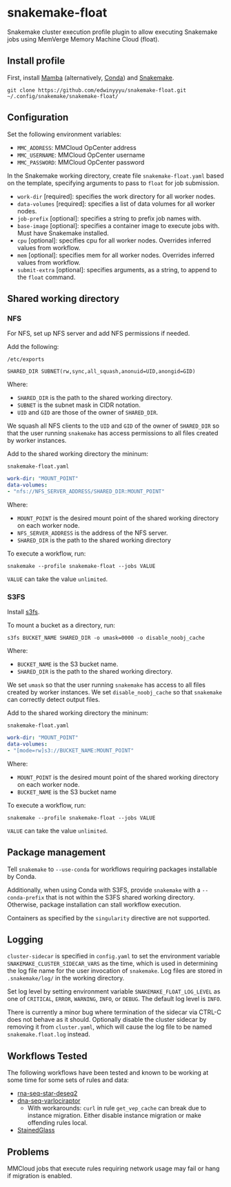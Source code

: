 # snakemake-float

Snakemake cluster execution profile plugin to allow executing Snakemake jobs using MemVerge Memory Machine Cloud (float).

## Install profile

First, install [Mamba](https://mamba.readthedocs.io/en/latest/mamba-installation.html#mamba-install) (alternatively, [Conda](https://conda.io/projects/conda/en/latest/user-guide/install/index.html)) and [Snakemake](https://snakemake.readthedocs.io/en/stable/getting_started/installation.html).

`git clone https://github.com/edwinyyyu/snakemake-float.git ~/.config/snakemake/snakemake-float/`

## Configuration

Set the following environment variables:
* `MMC_ADDRESS`: MMCloud OpCenter address
* `MMC_USERNAME`: MMCloud OpCenter username
* `MMC_PASSWORD`: MMCloud OpCenter password

In the Snakemake working directory, create file `snakemake-float.yaml` based on the template, specifying arguments to pass to  `float` for job submission.
* `work-dir` [required]: specifies the work directory for all worker nodes.
* `data-volumes` [required]: specifies a list of data volumes for all worker nodes.
* `job-prefix` [optional]: specifies a string to prefix job names with.
* `base-image` [optional]: specifies a container image to execute jobs with. Must have Snakemake installed.
* `cpu` [optional]: specifies cpu for all worker nodes. Overrides inferred values from workflow.
* `mem` [optional]: specifies mem for all worker nodes. Overrides inferred values from workflow.
* `submit-extra` [optional]: specifies arguments, as a string, to append to the `float` command.

## Shared working directory

### NFS

For NFS, set up NFS server and add NFS permissions if needed.

Add the following:

`/etc/exports`

```
SHARED_DIR SUBNET(rw,sync,all_squash,anonuid=UID,anongid=GID)
```

Where:
* `SHARED_DIR` is the path to the shared working directory.
* `SUBNET` is the subnet mask in CIDR notation.
* `UID` and `GID` are those of the owner of `SHARED_DIR`.

We squash all NFS clients to the `UID` and `GID` of the owner of `SHARED_DIR` so that the user running `snakemake` has access permissions to all files created by worker instances.

Add to the shared working directory the mininum:

`snakemake-float.yaml`
```yaml
work-dir: "MOUNT_POINT"
data-volumes:
- "nfs://NFS_SERVER_ADDRESS/SHARED_DIR:MOUNT_POINT"
```

Where:
* `MOUNT_POINT` is the desired mount point of the shared working directory on each worker node.
* `NFS_SERVER_ADDRESS` is the address of the NFS server.
* `SHARED_DIR` is the path to the shared working directory

To execute a workflow, run:

`snakemake --profile snakemake-float --jobs VALUE`

`VALUE` can take the value `unlimited`.

### S3FS

Install [s3fs](https://github.com/s3fs-fuse/s3fs-fuse#installation).

To mount a bucket as a directory, run:

`s3fs BUCKET_NAME SHARED_DIR -o umask=0000 -o disable_noobj_cache`

Where:
* `BUCKET_NAME` is the S3 bucket name.
* `SHARED_DIR` is the path to the shared working directory.

We set `umask` so that the user running `snakemake` has access to all files created by worker instances. We set `disable_noobj_cache` so that `snakemake` can correctly detect output files.

Add to the shared working directory the mininum:

`snakemake-float.yaml`
```yaml
work-dir: "MOUNT_POINT"
data-volumes:
- "[mode=rw]s3://BUCKET_NAME:MOUNT_POINT"
```

Where:
* `MOUNT_POINT` is the desired mount point of the shared working directory on each worker node.
* `BUCKET_NAME` is the S3 bucket name

To execute a workflow, run:

`snakemake --profile snakemake-float --jobs VALUE`

`VALUE` can take the value `unlimited`.

## Package management

Tell `snakemake` to `--use-conda` for workflows requiring packages installable by Conda.

Additionally, when using Conda with S3FS, provide `snakemake` with a `--conda-prefix` that is not within the S3FS shared working directory. Otherwise, package installation can stall workflow execution.

Containers as specified by the `singularity` directive are not supported.

## Logging

`cluster-sidecar` is specified in `config.yaml` to set the environment variable `SNAKEMAKE_CLUSTER_SIDECAR_VARS` as the time, which is used in determining the log file name for the user invocation of `snakemake`. Log files are stored in `.snakemake/log/` in the working directory.

Set log level by setting environment variable `SNAKEMAKE_FLOAT_LOG_LEVEL` as one of `CRITICAL`, `ERROR`, `WARNING`, `INFO`, or `DEBUG`. The default log level is `INFO`.

There is currently a minor bug where termination of the sidecar via CTRL-C does not behave as it should. Optionally disable the cluster sidecar by removing it from `cluster.yaml`, which will cause the log file to be named `snakemake.float.log` instead.

## Workflows Tested

The following workflows have been tested and known to be working at some time for some sets of rules and data:
* [rna-seq-star-deseq2](https://github.com/snakemake-workflows/rna-seq-star-deseq2)
* [dna-seq-varlociraptor](https://github.com/snakemake-workflows/dna-seq-gatk-variant-calling)
    - With workarounds: `curl` in rule `get_vep_cache` can break due to instance migration. Either disable instance migration or make offending rules local.
* [StainedGlass](https://github.com/mrvollger/StainedGlass)

## Problems

MMCloud jobs that execute rules requiring network usage may fail or hang if migration is enabled.